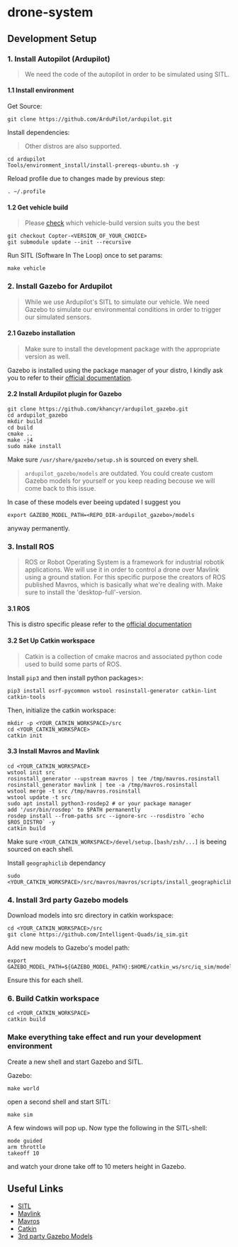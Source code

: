 # drone-system

## Development Setup

### 1. Install Autopilot (Ardupilot)

> We need the code of the autopilot in order to be simulated using SITL.

#### 1.1 Install environment
Get Source:
```
git clone https://github.com/ArduPilot/ardupilot.git
```

Install dependencies:
> Other distros are also supported.
```
cd ardupilot
Tools/environment_install/install-prereqs-ubuntu.sh -y
```

Reload profile due to changes made by previous step:
```
. ~/.profile
```

#### 1.2 Get vehicle build
> Please [check](https://github.com/ArduPilot/ardupilot/tags) which vehicle-build version suits you the best
```
git checkout Copter-<VERSION_OF_YOUR_CHOICE>
git submodule update --init --recursive
```

Run SITL (Software In The Loop) once to set params:
```
make vehicle
```

### 2. Install Gazebo for Ardupilot

> While we use Ardupilot's SITL to simulate our vehicle. We need Gazebo to simulate our environmental conditions in order to trigger our simulated sensors.


#### 2.1 Gazebo installation

> Make sure to install the development package with the appropriate version as well.

Gazebo is installed using the package manager of your distro, I kindly ask you to refer to their [official documentation](https://osrf.github.io/gazebo-doc-index/categories/installing_gazebo.html).

#### 2.2 Install Ardupilot plugin for Gazebo
```
git clone https://github.com/khancyr/ardupilot_gazebo.git
cd ardupilot_gazebo
mkdir build
cd build
cmake ..
make -j4
sudo make install
```
Make sure `/usr/share/gazebo/setup.sh` is sourced on every shell.

> `ardupilot_gazebo/models` are outdated. You could create custom Gazebo models for yourself or you keep reading becouse we will come back to this issue.

In case of these models ever beeing updated I suggest you 
```
export GAZEBO_MODEL_PATH=<REPO_DIR-ardupilot_gazebo>/models
```
anyway permanently.

### 3. Install ROS

> ROS or Robot Operating System is a framework for industrial robotik applications.
> We will use it in order to control a drone over Mavlink using a ground station.
> For this specific purpose the creators of ROS published Mavros,
> which is basically what we're dealing with.
> Make sure to install the 'desktop-full'-version.

#### 3.1 ROS
This is distro specific please refer to the [official documentation](http://wiki.ros.org/Installation)

#### 3.2 Set Up Catkin workspace

> Catkin is a collection of cmake macros and associated python code used to build some parts of ROS.

Install `pip3` and then install python packages>:

```
pip3 install osrf-pycommon wstool rosinstall-generator catkin-lint catkin-tools
```

Then, initialize the catkin workspace:
```
mkdir -p <YOUR_CATKIN_WORKSPACE>/src
cd <YOUR_CATKIN_WORKSPACE>
catkin init
```

#### 3.3 Install Mavros and Mavlink


```
cd <YOUR_CATKIN_WORKSPACE>
wstool init src
rosinstall_generator --upstream mavros | tee /tmp/mavros.rosinstall
rosinstall_generator mavlink | tee -a /tmp/mavros.rosinstall
wstool merge -t src /tmp/mavros.rosinstall
wstool update -t src
sudo apt install python3-rosdep2 # or your package manager
add '/usr/bin/rosdep' to $PATH permanently
rosdep install --from-paths src --ignore-src --rosdistro `echo $ROS_DISTRO` -y
catkin build
```
Make sure `<YOUR_CATKIN_WORKSPACE>/devel/setup.[bash/zsh/...]` is beeing sourced on each shell.

Install `geographiclib` dependancy 
```
sudo <YOUR_CATKIN_WORKSPACE>/src/mavros/mavros/scripts/install_geographiclib_datasets.sh
```

### 4. Install 3rd party Gazebo models

Download models into src directory in catkin workspace:
```
cd <YOUR_CATKIN_WORKSPACE>/src
git clone https://github.com/Intelligent-Quads/iq_sim.git
```

Add new models to Gazebo's model path:
```
export GAZEBO_MODEL_PATH=${GAZEBO_MODEL_PATH}:$HOME/catkin_ws/src/iq_sim/models
```
Ensure this for each shell.

### 6. Build Catkin workspace
```
cd <YOUR_CATKIN_WORKSPACE>
catkin build
```
### Make everything take effect and run your development environment
Create a new shell and start Gazebo and SITL.

Gazebo:
```
make world
```
open a second shell and start SITL:
```
make sim
```

A few windows will pop up. Now type the following in the SITL-shell:
```
mode guided
arm throttle
takeoff 10
```
and watch your drone take off to 10 meters height in Gazebo.


## Useful Links
- [SITL](https://ardupilot.org/dev/docs/sitl-simulator-software-in-the-loop.html)
- [Mavlink](https://mavlink.io/en/)
- [Mavros](http://wiki.ros.org/mavros)
- [Catkin](https://github.com/ros/catkin)
- [3rd party Gazebo Models](https://github.com/Intelligent-Quads/iq_sim)